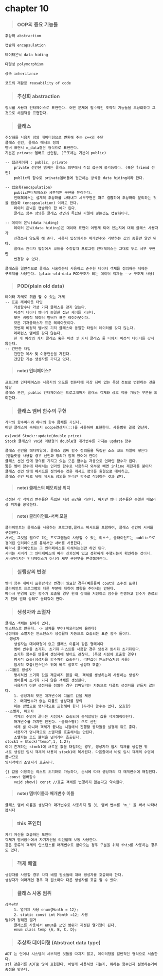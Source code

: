 # chapter 10

> ### OOP의 중요 기능들

	추상화 abstraction

	캡슐화 encapsulation

	데이터은닉 data hiding

	다형성 polymorphism

	상속 inheritance

	코드의 재활용 reusability of code

> ### 추상화 abstraction

	정보를 사용자 인터페이스로 표현한다. 어떤 문제에 필수적인 조작적 기능들을 추상화하고 그것으로 해결책을 표현한다.

> ### 클래스

	추상화를 사용자 정의 데이터형으로 변환해 주는 c++의 수단
	클래스 선언, 클래스 메서드 정의
	멤버 표현시 m_data같은 형식으로 표현한다.
	기본은 private 멤버로 선언됨, (구조체는 기본이 public)
	
	-- 접근제어자 : public, private 
		private 선언된 멤버는 클래스 외부에서 직접 접근이 불가능하다. (혹은 friend 선언)
		public의 함수로 private멤버들에 접근하는 방식을 data hiding이라 한다.
	
	-- 캡술화(encapulation)
		public인터페이스와 세부적인 구현을 분리한다.
		인터페이스는 설계의 추상화를 나타내고 세부구현은 따로 결합하여 추상화와 분리하는 것을 캡슐화 (encapsulation) 이라고 한다.
		데이터 은닉은 캡슐화의 한 예가 된다.
		클래스 함수 정의를 클래스 선언과 독립된 파일에 넣는것도 캡슐화이다.

	-- 데이터 은닉(data hiding)
		데이터 은닉(data hiding)은 데이터 표현이 어떻게 되어 있는지에 대해 클래스 사용자가
		신경쓰지 않도록 해 준다. 사용자 입장에서는 매개변수와 리턴하는 값의 종류만 알면 된다.
		클래스 관리자 입장에서 코드를 수정할때 프로그램 인터페이스는 그대로 두고 세부 구현만
		변경할 수 있다.

	클래스를 일반적으로 클래스 서술하는데 사용하고 순수한 데이터 객체를 정의하는 데에는
	구조체를 사용한다. (plain-old-data POD구조가 되는 데이터 객체들 --> 구조체 사용)
	
> ### POD(plain old data)

	데이터 자체로 취급 할 수 있는 개체
	-- 표준 레이아웃 타입
		가상함수나 가상 기저 클래스를 갖지 않는다.
		비정적 데이터 멤버가 동일한 접근 제어를 가진다.
		모든 비정적 데이터 멤버가 표준 레이아웃이다.
		모든 기저클래스가 표준 레이아웃이다.
		첫번째 비정적 멤버로 기저 클래스와 동일한 타입의 데이터를 갖지 않는다.
		레퍼런스 멤버를 갖지 않는다.
		한 개 이상의 기저 클래스 혹은 파생 및 기저 클래스 둘 다에서 비정적 데이터를 갖지 않는다.
	-- 간단한 타입
		간단한 복사 및 이동연산을 가진다.
		간단한 기본 생성자를 가지고 있다.
	
> #### note) 인터페이스?

	프로그램 인터페이스는 사용자의 의도를 컴퓨터에 저장 되어 있는 특정 정보로 변환하는 것을 담당
	클래스 관련, public 인터페이스는 프로그래머가 클래스 객체와 상호 작용 가능한 부분을 의미한다.

> ### 클래스 멤버 함수의 구현

	각각의 함수머리와 하나의 함수 몸체를 가진다.
	어떤 클래스에 속하는지 scope연산자(::)를 사용하여 표현한다. 사용범위 결정 연산자.
	
	ex)void Stock::update(double price)
	Stock 클래스의 void 리턴형의 double형 매개변수를 가지는 updata 함수
	
	클래스 선언을 헤더파일에, 클래스 멤버 함수 정의들을 독립된 소스 코드 파일에 넣는다
	(템플릿을 사용할 경우 선언과 정의가 함께 있어야 한다)
	클래스 선언 안에 정의를 가지고 있는 모든 함수는 자동으로 인라인 함수가 된다.
	짧은 멤버 함수에 대해서는 인라인 함수로 사용하자 외부로 빼면 inline 제한자를 붙이자
	클래스 선언 안에 메서드를 정의하는 것은 메서드 정의를 원형으로 대체하고,
	클래스 선언 바로 뒤에 메서드 정의를 인라인 함수로 작성하는 것과 같다.

> #### note) 클래스의 메모리상 위치

	생성된 각 객체의 변수들은 독립된 저장 공간을 가진다. 하지만 멤버 함수들은 동일한 메모리상 위치를 공유한다. 

> #### note) 클라이언트-서버 모델

	클라이언트는 클래스를 사용하는 프로그램,클래스 메서드를 포함하여, 클래스 선언이 서버를 구성한다.
	서버는 그것을 필요로 하는 프로그램들이 사용할 수 있는 리소스, 클라이언트는 public으로 정의된 인터페이스를 통해서만 서버를 사용한다.
	따라서 클라이언트는 그 인터페이스를 이해하는것만 하면 된다. 
	서버는 서버가 그 인터페이스에 따라 신뢰성이 있고 정확하게 수행되는지 확인하는 것이다.
	서버관리자는 인터페이스가 아니라 세부 구현부를 변경해야한다.	

> ### 실행상의 변경

	멤버 함수 내에서 표현방식의 변경이 필요할 경우(예를들어 cout의 소수점 표현)
	클라이언트 프로그램의 다른 부분에 대하여 영향을 주어서는 안된다.
	따라서 변경이 있는 함수가 호출될 경우 원래 상태를 저장하고 함수를 진행하고 함수가 종료되기 전에 원래 상태로 돌려줘야 한다.

> ### 생성자와 소멸자

	클래스 객체는 실체가 없다.
	인스턴스로 만든다. -> 실체를 부여(메모리상에 올린다)
	생성자와 소멸자는 인스턴스가 생성될때 자동으로 호출되는 표준 함수 들이다.
	--생성자
		생성자는 데이터형이 없고 클래스 이름이 같은 형태이다
		멤버 변수들 초기화, 초기화 리스트를 사용할 경우 생성과 동시화 초기화된다.
		초기화 함수를 만들어 생성자에 넣어도 괜찮다, (특정 시점에 호출할 경우)
		명시적 호출(생성자를 함수처럼 호출한다, 리턴값이 인스턴스처럼 사용)
		암시적 호출(인스턴스 뒤에 바로 괄호로 생성자 호출)
	--디폴트 생성자
		명시적인 초기화 값을 제공하지 않을 때, 객체를 생성하는데 사용하는 생성자
		멤버들이 초기화 되지 않은 객체를 생성한다.
		사용자가 어떤 생성자를 정의한 경우 컴파일러는 자동으로 디폴트 생성자를 만들지 않는다.
		1. 생성자의 모든 매개변수에 디폴트 값을 제공
		2. 매개변수가 없는 디폴트 생성자를 정의
		하는 방법으로 명시적으로 표현해야 한다 (두개다 쓸수는 없다, 모호함)
	--소멸자, 파괴자
		객체의 수명이 끝나는 시점에서 호출되어 동적할당한 값을 삭제해줘야한다.
		매개변수를 가지면 안된다. ~클래스명() 으로 선언
		삭제 뿐 아니라 객체가 끝나는 시점에서 진행할 동작들을 설정해 줘도 좋다.
		사용자가 명시적으로 소멸자를 호출해서는 안된다.
		소멸자는 코드 블럭을 넘어가며 호출된다.
	stock1 = Stock("temp",1, 1.2);
	이미 존재하는 stock1에 새로운 값을 대입하는 경우, 생성자가 임시 객체를 생성한 뒤
	새로 생성된 임시 객체의 내용이 stock1에 복사된다. 다음줄에서 바로 임시 객체의 수명이 끝나므로
	임시객체의 소멸자가 호출된다.
	
	{} 값을 이용하는 리스트 초기화도 가능하다, 순서에 따라 생성자의 각 매개변수에 매칭된다.
	--const 멤버함수
		void show() const //호출 객체를 변경하지 않는다고 약속한다.	

> #### note) 멤버이름과 매개변수 이름
	
	클래스 멤버 이름을 생성자의 매개변수로 사용하지 말 것, 멤버 변수를 'm_' 을 써서 나타내 봅시다

> ### this 포인터

	자기 자신을 호출하는 포인터
	객체가 멤버함수에서 자기자신을 리턴할때 보통 사용한다.
	같은 종류의 객체의 인스턴스를 매개변수로 받아오는 경우 구분을 위해 this를 사용하는 경우도 있다.

> ### 객체 배열

	생성자를 사용할 경우 각각 배열 원소들에 대해 생성자를 호출해야 한다.
	생성자가 여러개인 경우 각 원소마다 다른 생성자를 호출 할 수 있다.

> ### 클래스 사용 범위

	상수선언
		1. 열거체 사용 enum{Month = 12};
		2. static const int Month =12; 사용
	범위가 정해진 열거	
		클래스를 사용해서 enum을 쓰면 범위가 지정된 열거형이 된다.
		enum class temp {A, B, C, D};
	
> ### 추상화 데이터형 (Abstract data type)
	
	ADT 는 언어나 시스템의 세부적인 것들을 따지지 않고, 데이터형을 일반적인 형식으로 서술한다.
	stl 같은거를 ADT로 많이 표현한다. 어떻게 사용하면 되는지, 뭐하는 함수인지 설명하는거에
	중점을 맞춘다.

	
